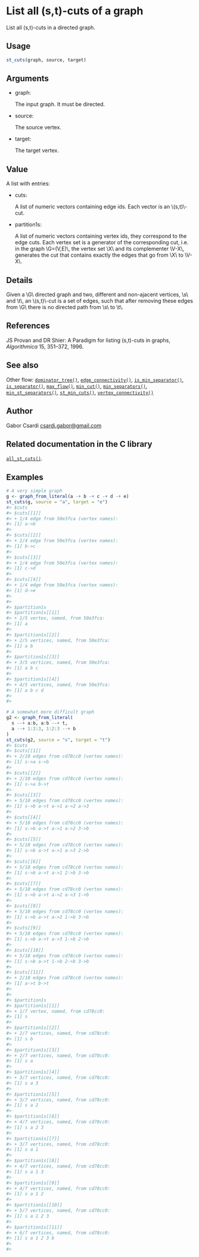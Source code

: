 # List all (s,t)-cuts of a graph

List all (s,t)-cuts in a directed graph.

## Usage

``` r
st_cuts(graph, source, target)
```

## Arguments

- graph:

  The input graph. It must be directed.

- source:

  The source vertex.

- target:

  The target vertex.

## Value

A list with entries:

- cuts:

  A list of numeric vectors containing edge ids. Each vector is an
  \\(s,t)\\-cut.

- partition1s:

  A list of numeric vectors containing vertex ids, they correspond to
  the edge cuts. Each vertex set is a generator of the corresponding
  cut, i.e. in the graph \\G=(V,E)\\, the vertex set \\X\\ and its
  complementer \\V-X\\, generates the cut that contains exactly the
  edges that go from \\X\\ to \\V-X\\.

## Details

Given a \\G\\ directed graph and two, different and non-ajacent
vertices, \\s\\ and \\t\\, an \\(s,t)\\-cut is a set of edges, such that
after removing these edges from \\G\\ there is no directed path from
\\s\\ to \\t\\.

## References

JS Provan and DR Shier: A Paradigm for listing (s,t)-cuts in graphs,
*Algorithmica* 15, 351–372, 1996.

## See also

Other flow:
[`dominator_tree()`](https://r.igraph.org/reference/dominator_tree.md),
[`edge_connectivity()`](https://r.igraph.org/reference/edge_connectivity.md),
[`is_min_separator()`](https://r.igraph.org/reference/is_min_separator.md),
[`is_separator()`](https://r.igraph.org/reference/is_separator.md),
[`max_flow()`](https://r.igraph.org/reference/max_flow.md),
[`min_cut()`](https://r.igraph.org/reference/min_cut.md),
[`min_separators()`](https://r.igraph.org/reference/min_separators.md),
[`min_st_separators()`](https://r.igraph.org/reference/min_st_separators.md),
[`st_min_cuts()`](https://r.igraph.org/reference/st_min_cuts.md),
[`vertex_connectivity()`](https://r.igraph.org/reference/vertex_connectivity.md)

## Author

Gabor Csardi <csardi.gabor@gmail.com>

## Related documentation in the C library

[`all_st_cuts()`](https://igraph.org/c/html/latest/igraph-Flows.html#igraph_all_st_cuts).

## Examples

``` r
# A very simple graph
g <- graph_from_literal(a -+ b -+ c -+ d -+ e)
st_cuts(g, source = "a", target = "e")
#> $cuts
#> $cuts[[1]]
#> + 1/4 edge from 50e3fca (vertex names):
#> [1] a->b
#> 
#> $cuts[[2]]
#> + 1/4 edge from 50e3fca (vertex names):
#> [1] b->c
#> 
#> $cuts[[3]]
#> + 1/4 edge from 50e3fca (vertex names):
#> [1] c->d
#> 
#> $cuts[[4]]
#> + 1/4 edge from 50e3fca (vertex names):
#> [1] d->e
#> 
#> 
#> $partition1s
#> $partition1s[[1]]
#> + 1/5 vertex, named, from 50e3fca:
#> [1] a
#> 
#> $partition1s[[2]]
#> + 2/5 vertices, named, from 50e3fca:
#> [1] a b
#> 
#> $partition1s[[3]]
#> + 3/5 vertices, named, from 50e3fca:
#> [1] a b c
#> 
#> $partition1s[[4]]
#> + 4/5 vertices, named, from 50e3fca:
#> [1] a b c d
#> 
#> 

# A somewhat more difficult graph
g2 <- graph_from_literal(
  s --+ a:b, a:b --+ t,
  a --+ 1:2:3, 1:2:3 --+ b
)
st_cuts(g2, source = "s", target = "t")
#> $cuts
#> $cuts[[1]]
#> + 2/10 edges from cd78cc0 (vertex names):
#> [1] s->a s->b
#> 
#> $cuts[[2]]
#> + 2/10 edges from cd78cc0 (vertex names):
#> [1] s->a b->t
#> 
#> $cuts[[3]]
#> + 5/10 edges from cd78cc0 (vertex names):
#> [1] s->b a->t a->1 a->2 a->3
#> 
#> $cuts[[4]]
#> + 5/10 edges from cd78cc0 (vertex names):
#> [1] s->b a->t a->1 a->2 3->b
#> 
#> $cuts[[5]]
#> + 5/10 edges from cd78cc0 (vertex names):
#> [1] s->b a->t a->1 a->3 2->b
#> 
#> $cuts[[6]]
#> + 5/10 edges from cd78cc0 (vertex names):
#> [1] s->b a->t a->1 2->b 3->b
#> 
#> $cuts[[7]]
#> + 5/10 edges from cd78cc0 (vertex names):
#> [1] s->b a->t a->2 a->3 1->b
#> 
#> $cuts[[8]]
#> + 5/10 edges from cd78cc0 (vertex names):
#> [1] s->b a->t a->2 1->b 3->b
#> 
#> $cuts[[9]]
#> + 5/10 edges from cd78cc0 (vertex names):
#> [1] s->b a->t a->3 1->b 2->b
#> 
#> $cuts[[10]]
#> + 5/10 edges from cd78cc0 (vertex names):
#> [1] s->b a->t 1->b 2->b 3->b
#> 
#> $cuts[[11]]
#> + 2/10 edges from cd78cc0 (vertex names):
#> [1] a->t b->t
#> 
#> 
#> $partition1s
#> $partition1s[[1]]
#> + 1/7 vertex, named, from cd78cc0:
#> [1] s
#> 
#> $partition1s[[2]]
#> + 2/7 vertices, named, from cd78cc0:
#> [1] s b
#> 
#> $partition1s[[3]]
#> + 2/7 vertices, named, from cd78cc0:
#> [1] s a
#> 
#> $partition1s[[4]]
#> + 3/7 vertices, named, from cd78cc0:
#> [1] s a 3
#> 
#> $partition1s[[5]]
#> + 3/7 vertices, named, from cd78cc0:
#> [1] s a 2
#> 
#> $partition1s[[6]]
#> + 4/7 vertices, named, from cd78cc0:
#> [1] s a 2 3
#> 
#> $partition1s[[7]]
#> + 3/7 vertices, named, from cd78cc0:
#> [1] s a 1
#> 
#> $partition1s[[8]]
#> + 4/7 vertices, named, from cd78cc0:
#> [1] s a 1 3
#> 
#> $partition1s[[9]]
#> + 4/7 vertices, named, from cd78cc0:
#> [1] s a 1 2
#> 
#> $partition1s[[10]]
#> + 5/7 vertices, named, from cd78cc0:
#> [1] s a 1 2 3
#> 
#> $partition1s[[11]]
#> + 6/7 vertices, named, from cd78cc0:
#> [1] s a 1 2 3 b
#> 
#> 
```
